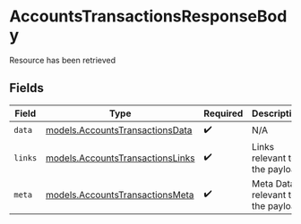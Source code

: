 # AccountsTransactionsResponseBody

Resource has been retrieved


## Fields

| Field                                                                      | Type                                                                       | Required                                                                   | Description                                                                |
| -------------------------------------------------------------------------- | -------------------------------------------------------------------------- | -------------------------------------------------------------------------- | -------------------------------------------------------------------------- |
| `data`                                                                     | [models.AccountsTransactionsData](../models/accountstransactionsdata.md)   | :heavy_check_mark:                                                         | N/A                                                                        |
| `links`                                                                    | [models.AccountsTransactionsLinks](../models/accountstransactionslinks.md) | :heavy_check_mark:                                                         | Links relevant to the payload                                              |
| `meta`                                                                     | [models.AccountsTransactionsMeta](../models/accountstransactionsmeta.md)   | :heavy_check_mark:                                                         | Meta Data relevant to the payload                                          |